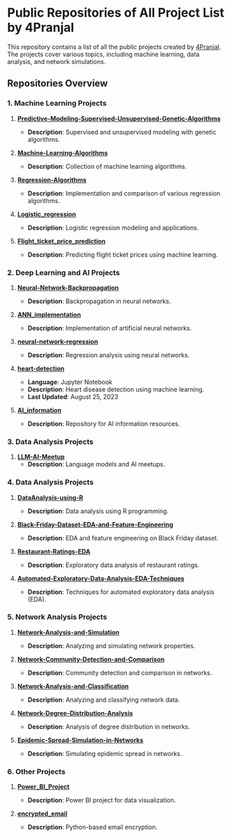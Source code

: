 # Public Repositories of All Project List by 4Pranjal

This repository contains a list of all the public projects created by [4Pranjal](https://github.com/4Pranjal). The projects cover various topics, including machine learning, data analysis, and network simulations.

## Repositories Overview

### 1. Machine Learning Projects
1. **[Predictive-Modeling-Supervised-Unsupervised-Genetic-Algorithms](https://github.com/4Pranjal/Predictive-Modeling-Supervised-Unsupervised-Genetic-Algorithms)**
   - **Description**: Supervised and unsupervised modeling with genetic algorithms.

2. **[Machine-Learning-Algorithms](https://github.com/4Pranjal/Machine-Learning-Algorithms)**
   - **Description**: Collection of machine learning algorithms.

3. **[Regression-Algorithms](https://github.com/4Pranjal/Regression-Algorithms)**
   - **Description**: Implementation and comparison of various regression algorithms.

4. **[Logistic_regression](https://github.com/4Pranjal/Logistic_regression)**
   - **Description**: Logistic regression modeling and applications.

5. **[Flight_ticket_price_prediction](https://github.com/4Pranjal/Flight_ticket_price_prediction)**
   - **Description**: Predicting flight ticket prices using machine learning.
   
### 2. Deep Learning and AI Projects
1. **[Neural-Network-Backpropagation](https://github.com/4Pranjal/Neural-Network-Backpropagation)**
   - **Description**: Backpropagation in neural networks.

2. **[ANN_implementation](https://github.com/4Pranjal/ANN_implementation)**
   - **Description**: Implementation of artificial neural networks.

3. **[neural-network-regression](https://github.com/4Pranjal/neural-network-regression)**
   - **Description**: Regression analysis using neural networks.

4. **[heart-detection](https://github.com/4Pranjal/heart-detection)**
   - **Language**: Jupyter Notebook
   - **Description**: Heart disease detection using machine learning.
   - **Last Updated**: August 25, 2023
  
5. **[AI_information](https://github.com/4Pranjal/AI_information)**
   - **Description**: Repository for AI information resources.

### 3. Data Analysis Projects
1. **[LLM-AI-Meetup](https://github.com/4Pranjal/LLM-AI-Meetup)**
   - **Description**: Language models and AI meetups.

### 4. Data Analysis Projects
1. **[DataAnalysis-using-R](https://github.com/4Pranjal/DataAnalysis-using-R)**
   - **Description**: Data analysis using R programming.

2. **[Black-Friday-Dataset-EDA-and-Feature-Engineering](https://github.com/4Pranjal/Black-Friday-Dataset-EDA-and-Feature-Engineering)**
   - **Description**: EDA and feature engineering on Black Friday dataset.

3. **[Restaurant-Ratings-EDA](https://github.com/4Pranjal/Restaurant-Ratings-EDA)**
   - **Description**: Exploratory data analysis of restaurant ratings.

4. **[Automated-Exploratory-Data-Analysis-EDA-Techniques](https://github.com/4Pranjal/Automated-Exploratory-Data-Analysis-EDA-Techniques)**
   - **Description**: Techniques for automated exploratory data analysis (EDA).

### 5. Network Analysis Projects
1. **[Network-Analysis-and-Simulation](https://github.com/4Pranjal/Network-Analysis-and-Simulation)**
   - **Description**: Analyzing and simulating network properties.

2. **[Network-Community-Detection-and-Comparison](https://github.com/4Pranjal/Network-Community-Detection-and-Comparison)**
   - **Description**: Community detection and comparison in networks.

3. **[Network-Analysis-and-Classification](https://github.com/4Pranjal/Network-Analysis-and-Classification)**
   - **Description**: Analyzing and classifying network data.

4. **[Network-Degree-Distribution-Analysis](https://github.com/4Pranjal/Network-Degree-Distribution-Analysis)**
   - **Description**: Analysis of degree distribution in networks.

5. **[Epidemic-Spread-Simulation-in-Networks](https://github.com/4Pranjal/Epidemic-Spread-Simulation-in-Networks)**
   - **Description**: Simulating epidemic spread in networks.

### 6. Other Projects
1. **[Power_BI_Project](https://github.com/4Pranjal/Power_BI_Project)**
   - **Description**: Power BI project for data visualization.

2. **[encrypted_email](https://github.com/4Pranjal/encrypted_email)**
   - **Description**: Python-based email encryption.
